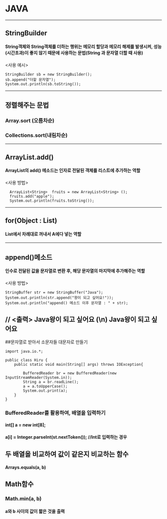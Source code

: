 # JAVA
---------
## StringBuilder
#### String객체와 String객체를 더하는 행위는 메모리 할당과 메모리 해제를 발생시켜, 성능(시간초과)이 좋지 않기 때문에 사용하는 문법(String 과 문자열 더할 때 사용)
<사용 예시>
```
StringBuilder sb = new StringBuilder();
sb.append("더할 문자열");
System.out.println(sb.toString());
```
-----------
## 정렬해주는 문법
### Array.sort (오름차순)
### Collections.sort(내림차순)
-----------
## ArrayList.add()
#### ArrayList의 add() 메소드는 인자로 전달된 객체를 리스트에 추가하는 역할
<사용 방법>
```
  ArrayList<String>  fruits = new ArrayList<String> ();
  fruits.add("apple");
  System.out.println(fruits.toString());
```
------------
## for(Object : List)
#### List에서 차례대로 꺼내서 A에다 넣는 역할
------------
## append()메소드
#### 인수로 전달된 값을 문자열로 변환 후, 해당 문자열의 마지막에 추가해주는 역할
<사용 방법>
```
StringBuffer str = new StringBuffer("Java");
System.out.println(str.append("왕이 되고 싶어요!"));
System.out.println("append() 메소드 이후 문자열 : " + str);
```
// <출력> Java왕이 되고 싶어요 (\n) Java왕이 되고 싶어요
--------------
##문자열로 받아서 소문자들 대문자로 만들기
```
import java.io.*;

public class Hiru {
    public static void main(String[] args) throws IOException{

    	BufferedReader br = new BufferedReader(new InputStreamReader(System.in));
		String a = br.readLine();
		a = a.toUpperCase(); 
		System.out.print(a);
    }
}
```
### BufferedReader를 활용하여, 배열을 입력하기
#### int[] a = new int[8];
#### a[i] = Integer.parseInt(st.nextToken());  //Int로 입력하는 경우

## 두 배열을 비교하여 값이 같은지 비교하는 함수
#### Arrays.equals(a, b)

## Math함수
### Math.min(a, b)
#### a와 b 사이의 값이 짧은 것을 출력
